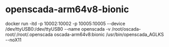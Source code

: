 # openscada-arm64v8-bionic
docker run -itd -p 10002:10002 -p 10005:10005 --device /dev/ttyUSB0:/dev/ttyUSB0 --name openscada -v /root/oscada-root/:/root/.openscada oscada-arm64v8:bionic /usr/bin/openscada_AGLKS --noX11
